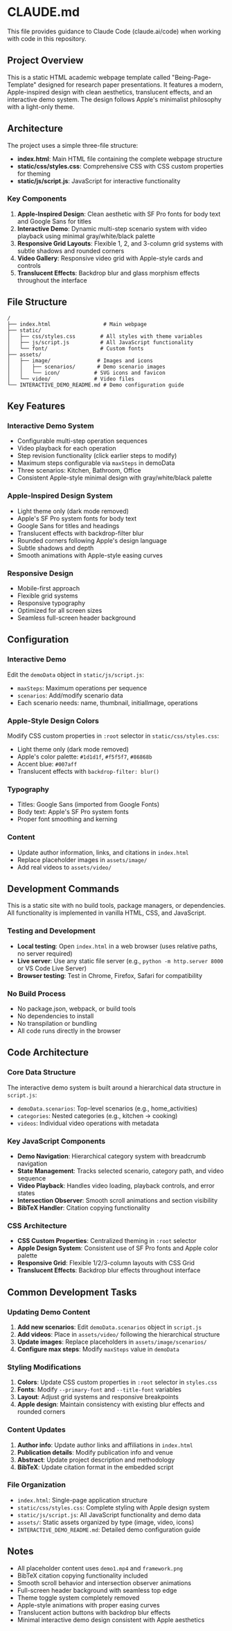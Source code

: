 # CLAUDE.md

This file provides guidance to Claude Code (claude.ai/code) when working with code in this repository.

## Project Overview

This is a static HTML academic webpage template called "Being-Page-Template" designed for research paper presentations. It features a modern, Apple-inspired design with clean aesthetics, translucent effects, and an interactive demo system. The design follows Apple's minimalist philosophy with a light-only theme.

## Architecture

The project uses a simple three-file structure:

- **index.html**: Main HTML file containing the complete webpage structure
- **static/css/styles.css**: Comprehensive CSS with CSS custom properties for theming
- **static/js/script.js**: JavaScript for interactive functionality

### Key Components

1. **Apple-Inspired Design**: Clean aesthetic with SF Pro fonts for body text and Google Sans for titles
2. **Interactive Demo**: Dynamic multi-step scenario system with video playback using minimal gray/white/black palette
3. **Responsive Grid Layouts**: Flexible 1, 2, and 3-column grid systems with subtle shadows and rounded corners
4. **Video Gallery**: Responsive video grid with Apple-style cards and controls
5. **Translucent Effects**: Backdrop blur and glass morphism effects throughout the interface

## File Structure

```
/
├── index.html                 # Main webpage
├── static/
│   ├── css/styles.css        # All styles with theme variables
│   ├── js/script.js          # All JavaScript functionality
│   └── font/                 # Custom fonts
├── assets/
│   ├── image/               # Images and icons
│   │   ├── scenarios/       # Demo scenario images
│   │   └── icon/           # SVG icons and favicon
│   └── video/              # Video files
└── INTERACTIVE_DEMO_README.md # Demo configuration guide
```

## Key Features

### Interactive Demo System
- Configurable multi-step operation sequences
- Video playback for each operation
- Step revision functionality (click earlier steps to modify)
- Maximum steps configurable via `maxSteps` in demoData
- Three scenarios: Kitchen, Bathroom, Office
- Consistent Apple-style minimal design with gray/white/black palette

### Apple-Inspired Design System
- Light theme only (dark mode removed)
- Apple's SF Pro system fonts for body text
- Google Sans for titles and headings
- Translucent effects with backdrop-filter blur
- Rounded corners following Apple's design language
- Subtle shadows and depth
- Smooth animations with Apple-style easing curves

### Responsive Design
- Mobile-first approach
- Flexible grid systems
- Responsive typography
- Optimized for all screen sizes
- Seamless full-screen header background

## Configuration

### Interactive Demo
Edit the `demoData` object in `static/js/script.js`:
- `maxSteps`: Maximum operations per sequence
- `scenarios`: Add/modify scenario data
- Each scenario needs: name, thumbnail, initialImage, operations

### Apple-Style Design Colors
Modify CSS custom properties in `:root` selector in `static/css/styles.css`:
- Light theme only (dark mode removed)
- Apple's color palette: `#1d1d1f`, `#f5f5f7`, `#86868b`
- Accent blue: `#007aff`
- Translucent effects with `backdrop-filter: blur()`

### Typography
- Titles: Google Sans (imported from Google Fonts)
- Body text: Apple's SF Pro system fonts
- Proper font smoothing and kerning

### Content
- Update author information, links, and citations in `index.html`
- Replace placeholder images in `assets/image/`
- Add real videos to `assets/video/`

## Development Commands

This is a static site with no build tools, package managers, or dependencies. All functionality is implemented in vanilla HTML, CSS, and JavaScript.

### Testing and Development
- **Local testing**: Open `index.html` in a web browser (uses relative paths, no server required)
- **Live server**: Use any static file server (e.g., `python -m http.server 8000` or VS Code Live Server)
- **Browser testing**: Test in Chrome, Firefox, Safari for compatibility

### No Build Process
- No package.json, webpack, or build tools
- No dependencies to install
- No transpilation or bundling
- All code runs directly in the browser

## Code Architecture

### Core Data Structure
The interactive demo system is built around a hierarchical data structure in `script.js`:
- `demoData.scenarios`: Top-level scenarios (e.g., home_activities)
- `categories`: Nested categories (e.g., kitchen → cooking)
- `videos`: Individual video operations with metadata

### Key JavaScript Components
- **Demo Navigation**: Hierarchical category system with breadcrumb navigation
- **State Management**: Tracks selected scenario, category path, and video sequence
- **Video Playback**: Handles video loading, playback controls, and error states
- **Intersection Observer**: Smooth scroll animations and section visibility
- **BibTeX Handler**: Citation copying functionality

### CSS Architecture
- **CSS Custom Properties**: Centralized theming in `:root` selector
- **Apple Design System**: Consistent use of SF Pro fonts and Apple color palette
- **Responsive Grid**: Flexible 1/2/3-column layouts with CSS Grid
- **Translucent Effects**: Backdrop blur effects throughout interface

## Common Development Tasks

### Updating Demo Content
1. **Add new scenarios**: Edit `demoData.scenarios` object in `script.js`
2. **Add videos**: Place in `assets/video/` following the hierarchical structure
3. **Update images**: Replace placeholders in `assets/image/scenarios/`
4. **Configure max steps**: Modify `maxSteps` value in `demoData`

### Styling Modifications
1. **Colors**: Update CSS custom properties in `:root` selector in `styles.css`
2. **Fonts**: Modify `--primary-font` and `--title-font` variables
3. **Layout**: Adjust grid systems and responsive breakpoints
4. **Apple design**: Maintain consistency with existing blur effects and rounded corners

### Content Updates
1. **Author info**: Update author links and affiliations in `index.html`
2. **Publication details**: Modify publication info and venue
3. **Abstract**: Update project description and methodology
4. **BibTeX**: Update citation format in the embedded script

### File Organization
- `index.html`: Single-page application structure
- `static/css/styles.css`: Complete styling with Apple design system
- `static/js/script.js`: All JavaScript functionality and demo data
- `assets/`: Static assets organized by type (image, video, icons)
- `INTERACTIVE_DEMO_README.md`: Detailed demo configuration guide

## Notes

- All placeholder content uses `demo1.mp4` and `framework.png`
- BibTeX citation copying functionality included
- Smooth scroll behavior and intersection observer animations
- Full-screen header background with seamless top edge
- Theme toggle system completely removed
- Apple-style animations with proper easing curves
- Translucent action buttons with backdrop blur effects
- Minimal interactive demo design consistent with Apple aesthetics